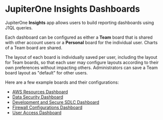 # JupiterOne Insights Dashboards

JupiterOne **Insights** app allows users to build reporting dashboards using
J1QL queries.

Each dashboard can be configured as either a **Team** board that is shared with
other account users or a **Personal** board for the individual user. Charts of
a Team board are shared.

The layout of each board is individually saved per user, including the layout
for Team boards, so that each user may configure layouts according to their own
preferences without impacting others.  Administrators can save a Team board
layout as "default" for other users.

Here are a few example boards and their configurations:

- [AWS Resources Dashboard](../dashboards/dashboard-aws-resources.md)
- [Data Security Dashboard](../dashboards/dashboard-data-security.md)
- [Development and Secure SDLC Dashboard](../dashboards/dashboard-development.md)
- [Firewall Configurations Dashboard](../dashboards/dashboard-firewall.md)
- [User Access Dashboard](../dashboards/dashboard-user-access.md)
